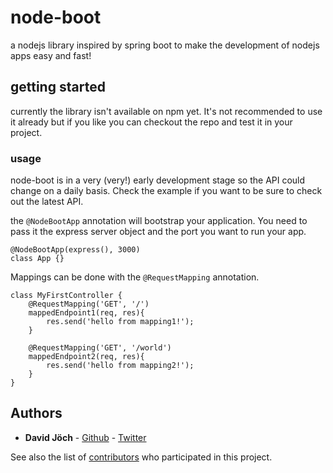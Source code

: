 # node-boot

a nodejs library inspired by spring boot to make the development of nodejs apps easy and fast!

## getting started

currently the library isn't available on npm yet. It's not recommended to use it already but if you
like you can checkout the repo and test it in your project.

### usage

node-boot is in a very (very!) early development stage so the API could change on a daily basis. Check the
example if you want to be sure to check out the latest API.

the ``@NodeBootApp`` annotation will bootstrap your application. You need to pass it the express server object 
and the port you want to run your app.

```
@NodeBootApp(express(), 3000)
class App {}
```

Mappings can be done with the ``@RequestMapping`` annotation. 

```
class MyFirstController {
    @RequestMapping('GET', '/')
    mappedEndpoint1(req, res){
        res.send('hello from mapping1!');
    }

    @RequestMapping('GET', '/world')
    mappedEndpoint2(req, res){
        res.send('hello from mapping2!');
    }
}
```

## Authors

* **David Jöch** - [Github](https://github.com/zwenza) - [Twitter](https://twitter.com/Zwenza)

See also the list of [contributors](https://github.com/zwenza/node-boot/contributors) who participated in this project.